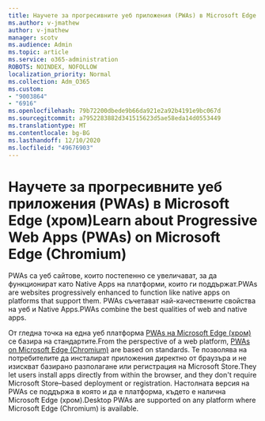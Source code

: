 ```yaml
---
title: Научете за прогресивните уеб приложения (PWAs) в Microsoft Edge (хром)
ms.author: v-jmathew
author: v-jmathew
manager: scotv
ms.audience: Admin
ms.topic: article
ms.service: o365-administration
ROBOTS: NOINDEX, NOFOLLOW
localization_priority: Normal
ms.collection: Adm_O365
ms.custom:
- "9003864"
- "6916"
ms.openlocfilehash: 79b72200dbede9b66da921e2a92b4191e9bc067d
ms.sourcegitcommit: a7952283882d341515623d5ae58eda14d0553449
ms.translationtype: MT
ms.contentlocale: bg-BG
ms.lasthandoff: 12/10/2020
ms.locfileid: "49676903"
---
```

# <a name="learn-about-progressive-web-apps-pwas-on-microsoft-edge-chromium"></a><span data-ttu-id="5c4a3-102">Научете за прогресивните уеб приложения (PWAs) в Microsoft Edge (хром)</span><span class="sxs-lookup"><span data-stu-id="5c4a3-102">Learn about Progressive Web Apps (PWAs) on Microsoft Edge (Chromium)</span></span>

<span data-ttu-id="5c4a3-103">PWAs са уеб сайтове, които постепенно се увеличават, за да функционират като Native Apps на платформи, които ги поддържат.</span><span class="sxs-lookup"><span data-stu-id="5c4a3-103">PWAs are websites progressively enhanced to function like native apps on platforms that support them.</span></span> <span data-ttu-id="5c4a3-104">PWAs съчетават най-качествените свойства на уеб и Native Apps.</span><span class="sxs-lookup"><span data-stu-id="5c4a3-104">PWAs combine the best qualities of web and native apps.</span></span>

<span data-ttu-id="5c4a3-105">От гледна точка на една уеб платформа [PWAs на Microsoft Edge (хром)](https://go.microsoft.com/fwlink/?linkid=2135193) се базира на стандартите.</span><span class="sxs-lookup"><span data-stu-id="5c4a3-105">From the perspective of a web platform, [PWAs on Microsoft Edge (Chromium)](https://go.microsoft.com/fwlink/?linkid=2135193) are based on standards.</span></span> <span data-ttu-id="5c4a3-106">Те позволява на потребителите да инсталират приложения директно от браузъра и не изискват базирано разполагане или регистрация на Microsoft Store.</span><span class="sxs-lookup"><span data-stu-id="5c4a3-106">They let users install apps directly from within the browser, and they don't require Microsoft Store–based deployment or registration.</span></span> <span data-ttu-id="5c4a3-107">Настолната версия на PWAs се поддържа в която и да е платформа, където е налична Microsoft Edge (хром).</span><span class="sxs-lookup"><span data-stu-id="5c4a3-107">Desktop PWAs are supported on any platform where Microsoft Edge (Chromium) is available.</span></span>
